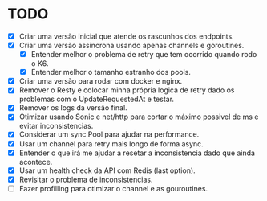 # TODO

- [x] Criar uma versão inicial que atende os rascunhos dos endpoints.
- [x] Criar uma versão assincrona usando apenas channels e goroutines.
    - [x] Entender melhor o problema de retry que tem ocorrido quando rodo o K6.
    - [x] Entender melhor o tamanho estranho dos pools.
- [x] Criar uma versão para rodar com docker e nginx.
- [x] Remover o Resty e colocar minha própria logica de retry dado os problemas com o UpdateRequestedAt e testar.
- [x] Remover os logs da versão final.
- [x] Otimizar usando Sonic e net/http para cortar o máximo possivel de ms e evitar inconsistencias.
- [x] Considerar um sync.Pool para ajudar na performance.
- [x] Usar um channel para retry mais longo de forma async.
- [x] Entender o que irá me ajudar a resetar a inconsistencia dado que ainda acontece.
- [x] Usar um health check da API com Redis (last option).
- [x] Revisitar o problema de inconsistencias.
- [ ] Fazer profilling para otimizar o channel e as gouroutines.
